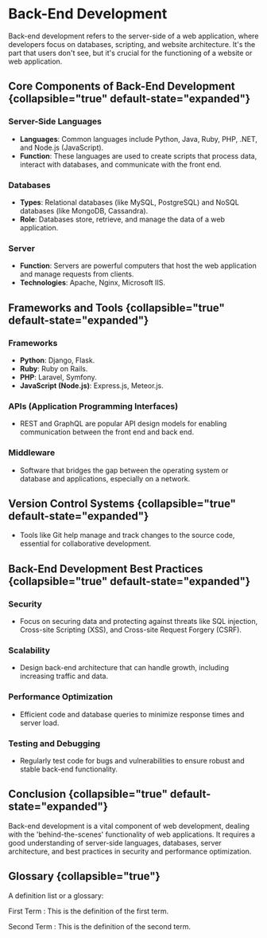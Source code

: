 # Back-End Development

Back-end development refers to the server-side of a web application, where developers focus on databases, scripting, and
website architecture. It's the part that users don't see, but it's crucial for the functioning of a website or web
application.

## Core Components of Back-End Development {collapsible="true" default-state="expanded"}

### Server-Side Languages

- **Languages**: Common languages include Python, Java, Ruby, PHP, .NET, and Node.js (JavaScript).
- **Function**: These languages are used to create scripts that process data, interact with databases, and communicate
  with the front end.

### Databases

- **Types**: Relational databases (like MySQL, PostgreSQL) and NoSQL databases (like MongoDB, Cassandra).
- **Role**: Databases store, retrieve, and manage the data of a web application.

### Server

- **Function**: Servers are powerful computers that host the web application and manage requests from clients.
- **Technologies**: Apache, Nginx, Microsoft IIS.

## Frameworks and Tools {collapsible="true" default-state="expanded"}

### Frameworks

- **Python**: Django, Flask.
- **Ruby**: Ruby on Rails.
- **PHP**: Laravel, Symfony.
- **JavaScript (Node.js)**: Express.js, Meteor.js.

### APIs (Application Programming Interfaces)

- REST and GraphQL are popular API design models for enabling communication between the front end and back end.

### Middleware

- Software that bridges the gap between the operating system or database and applications, especially on a network.

## Version Control Systems {collapsible="true" default-state="expanded"}

- Tools like Git help manage and track changes to the source code, essential for collaborative development.

## Back-End Development Best Practices {collapsible="true" default-state="expanded"}

### Security

- Focus on securing data and protecting against threats like SQL injection, Cross-site Scripting (XSS), and Cross-site
  Request Forgery (CSRF).

### Scalability

- Design back-end architecture that can handle growth, including increasing traffic and data.

### Performance Optimization

- Efficient code and database queries to minimize response times and server load.

### Testing and Debugging

- Regularly test code for bugs and vulnerabilities to ensure robust and stable back-end functionality.

## Conclusion {collapsible="true" default-state="expanded"}

Back-end development is a vital component of web development, dealing with the 'behind-the-scenes' functionality of web
applications. It requires a good understanding of server-side languages, databases, server architecture, and best
practices in security and performance optimization.

## Glossary {collapsible="true"}

A definition list or a glossary:

First Term
: This is the definition of the first term.

Second Term
: This is the definition of the second term.
